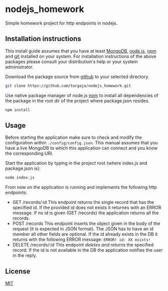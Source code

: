 # nodejs_homework

Simple homework project for http endpoints in nodejs. 

## Installation instructions

This install guide assumes that you have at least [MongoDB](https://www.mongodb.com/), [node.js](https://nodejs.org/), [npm](https://www.npmjs.com/) and [git](https://git-scm.com/) installed on your system. For installation instructions of the above packages please consult your distribution's help or your system administrator.

Download the package source from [github](https://github.com/torgaja/nodejs_homework) to your selected directory.

```bash
git clone https://github.com/torgaja/nodejs_homework.git
```

Use native package manager of node.js [npm](https://www.npmjs.com/) to install all dependencies of the package in the root dir of the project where package.json resides.

```bash
npm install
```

## Usage

Before starting the application make sure to check and modify the configuration within `./config/config.json`. This manual assumes that you have a live MongoDB to which this application can connect and you know the corresponding URI.

Start the application by typing in the project root (where index.js and package.json is):


```bash
node index.js
```

From now on the application is running and implements the following http endpoints:

* GET    /records/:id This endpoint returns the single record that has the specified id. If the provided id does not exists it returnes with an ERROR message. If no id is given (GET /records) the application returns all the records.
* POST   /records This endpoint inserts the object given in the body of the request (it is expected in JSON format). The JSON has to have an id member all other fields are optional. If the id already exists in the DB it returns with the following ERROR message: `ERROR! id: XX exists!`
* DELETE /records/:id This endpoint _deletes and returns_ the specified record. If the id is not available in the DB the application notifies the user in the reply. 



## License
[MIT](https://choosealicense.com/licenses/mit/)
